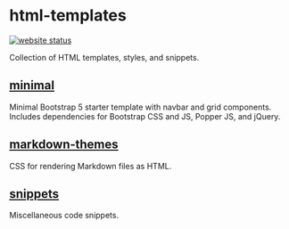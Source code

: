 # html-templates

[![website status](https://img.shields.io/website.svg?down_color=red&down_message=down&up_color=green&up_message=up&url=http%3A%2F%2Fgeocoug.github.io/html-templates)](https://geocoug.github.io/html-templates)

Collection of HTML templates, styles, and snippets.

## [minimal](./minimal)

Minimal Bootstrap 5 starter template with navbar and grid components. Includes dependencies for Bootstrap CSS and JS, Popper JS, and jQuery.

## [markdown-themes](./markdown-themes)

CSS for rendering Markdown files as HTML.

## [snippets](./snippets)

Miscellaneous code snippets.
